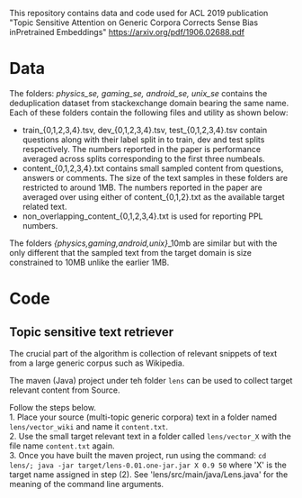 This repository contains data and code used for ACL 2019 publication "Topic Sensitive Attention on Generic Corpora Corrects Sense Bias inPretrained Embeddings" https://arxiv.org/pdf/1906.02688.pdf

# Data
The folders: *physics_se, gaming_se, android_se, unix_se* contains the deduplication dataset from stackexchange domain bearing the same name.
Each of these folders contain the following files and utility as shown below:  
- train_{0,1,2,3,4}.tsv, dev_{0,1,2,3,4}.tsv, test_{0,1,2,3,4}.tsv contain questions along with their label split in to train, dev and test splits respectively. The numbers reported in the paper is performance averaged across splits corresponding to the first three numbeals.
- content_{0,1,2,3,4}.txt contains small sampled content from questions, answers or comments. The size of the text samples in these folders are restricted to around 1MB. The numbers reported in the paper are averaged over using either of content_{0,1,2}.txt as the available target related text.
- non_overlapping_content_{0,1,2,3,4}.txt is used for reporting PPL numbers.

The folders *{physics,gaming,android,unix}*_10mb are similar but with the only different that the sampled text from the target domain is size constrained to 10MB unlike the earlier 1MB. 

# Code

## Topic sensitive text retriever
The crucial part of the algorithm is collection of relevant snippets of text from a large generic corpus such as Wikipedia.

The maven (Java) project under teh folder `lens` can be used to collect target relevant content from Source. 

Follow the steps below.  
	1. Place your source (multi-topic generic corpora) text in a folder named `lens/vector_wiki` and name it `content.txt`.  
	2. Use the small target relevant text in a folder called `lens/vector_X` with the file name `content.txt` again.   
	3. Once you have built the maven project, run using the command: `cd lens/; java -jar target/lens-0.01.one-jar.jar X 0.9 50` where 'X' is the target name assigned in step (2). See 'lens/src/main/java/Lens.java' for the meaning of the command line arguments.   
	

	
